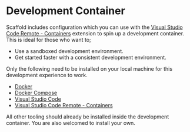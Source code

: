 # Development Container

Scaffold includes configuration which you can use with the [Visual Studio Code Remote - Containers](https://code.visualstudio.com/docs/remote/containers) extension to spin up a development container. This is ideal for those who want to;

- Use a sandboxed development environment.
- Get started faster with a consistent development environment.

Only the following need to be installed on your local machine for this development experience to work.

- [Docker](https://docs.docker.com/engine/install)
- [Docker Compose](https://docs.docker.com/compose/install)
- [Visual Studio Code](https://code.visualstudio.com)
- [Visual Studio Code Remote - Containers](https://marketplace.visualstudio.com/items?itemName=ms-vscode-remote.remote-containers)

All other tooling should already be installed inside the development container. You are also welcomed to install your own.

